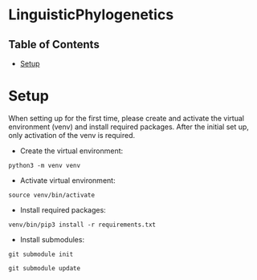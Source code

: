 # LinguisticPhylogenetics


## Table of Contents
* [Setup](#setup)

# Setup 
When setting up for the first time, please create and activate the virtual environment (venv) and install required packages. After the initial set up, only activation of the venv is required. 

- Create the virtual environment:

`python3 -m venv venv`

- Activate virtual environment:

`source venv/bin/activate`

- Install required packages:

`venv/bin/pip3 install -r requirements.txt`

- Install submodules:

`git submodule init`

`git submodule update`
